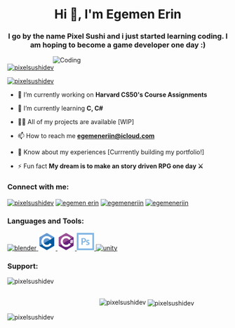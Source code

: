 <h1 align="center">Hi 👋, I'm Egemen Erin</h1>
<h3 align="center">I go by the name Pixel Sushi and i just started learning coding. I am hoping to become a game developer one day :)</h3>

<img align="right" alt="Coding" width="400" src="https://cdna.artstation.com/p/assets/images/images/022/235/122/original/jack-brown-black-1st-attack-ghoul-death.gif">

<p align="left"> <a href="https://github.com/ryo-ma/github-profile-trophy"><img src="https://github-profile-trophy.vercel.app/?username=pixelsushidev" alt="pixelsushidev" /></a> </p>

<p align="left"> <a href="https://twitter.com/pixelsushidev" target="blank"><img src="https://img.shields.io/twitter/follow/pixelsushidev?logo=twitter&style=for-the-badge" alt="pixelsushidev" /></a> </p>

- 🔭 I’m currently working on **Harvard CS50's Course Assignments**

- 🌱 I’m currently learning **C, C#**

- 👨‍💻 All of my projects are available [WIP]

- 📫 How to reach me **egemeneriin@icloud.com**

- 📄 Know about my experiences [Currrently building my portfolio!]

- ⚡ Fun fact **My dream is to make an story driven RPG one day ⚔️**

<h3 align="left">Connect with me:</h3>
<p align="left">
<a href="https://twitter.com/pixelsushidev" target="blank"><img align="center" src="https://raw.githubusercontent.com/rahuldkjain/github-profile-readme-generator/master/src/images/icons/Social/twitter.svg" alt="pixelsushidev" height="30" width="40" /></a>
<a href="https://linkedin.com/in/egemen erin" target="blank"><img align="center" src="https://raw.githubusercontent.com/rahuldkjain/github-profile-readme-generator/master/src/images/icons/Social/linked-in-alt.svg" alt="egemen erin" height="30" width="40" /></a>
<a href="https://stackoverflow.com/users/egemeneriin" target="blank"><img align="center" src="https://raw.githubusercontent.com/rahuldkjain/github-profile-readme-generator/master/src/images/icons/Social/stack-overflow.svg" alt="egemeneriin" height="30" width="40" /></a>
<a href="https://www.leetcode.com/egemeneriin" target="blank"><img align="center" src="https://raw.githubusercontent.com/rahuldkjain/github-profile-readme-generator/master/src/images/icons/Social/leet-code.svg" alt="egemeneriin" height="30" width="40" /></a>
</p>

<h3 align="left">Languages and Tools:</h3>
<p align="left"> <a href="https://www.blender.org/" target="_blank" rel="noreferrer"> <img src="https://download.blender.org/branding/community/blender_community_badge_white.svg" alt="blender" width="40" height="40"/> </a> <a href="https://www.cprogramming.com/" target="_blank" rel="noreferrer"> <img src="https://raw.githubusercontent.com/devicons/devicon/master/icons/c/c-original.svg" alt="c" width="40" height="40"/> </a> <a href="https://www.w3schools.com/cs/" target="_blank" rel="noreferrer"> <img src="https://raw.githubusercontent.com/devicons/devicon/master/icons/csharp/csharp-original.svg" alt="csharp" width="40" height="40"/> </a> <a href="https://www.photoshop.com/en" target="_blank" rel="noreferrer"> <img src="https://raw.githubusercontent.com/devicons/devicon/master/icons/photoshop/photoshop-line.svg" alt="photoshop" width="40" height="40"/> </a> <a href="https://unity.com/" target="_blank" rel="noreferrer"> <img src="https://www.vectorlogo.zone/logos/unity3d/unity3d-icon.svg" alt="unity" width="40" height="40"/> </a> </p>

<h3 align="left">Support:</h3>
<p><a href="https://ko-fi.com/pixelsushidev"> <img align="left" src="https://cdn.ko-fi.com/cdn/kofi3.png?v=3" height="50" width="210" alt="pixelsushidev" /></a></p><br><br>

<p><img align="left" src="https://github-readme-stats.vercel.app/api/top-langs?username=pixelsushidev&show_icons=true&locale=en&layout=compact" alt="pixelsushidev" /></p>

<p>&nbsp;<img align="center" src="https://github-readme-stats.vercel.app/api?username=pixelsushidev&show_icons=true&locale=en" alt="pixelsushidev" /></p>

<p><img align="center" src="https://github-readme-streak-stats.herokuapp.com/?user=pixelsushidev&" alt="pixelsushidev" /></p>
